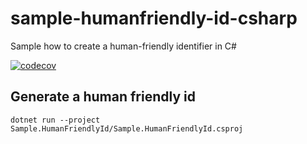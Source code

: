 # sample-humanfriendly-id-csharp
Sample how to create a human-friendly identifier in C#

[![codecov](https://codecov.io/gh/KinNeko-De/sample-humanfriendly-id-csharp/graph/badge.svg?token=uUGAnTVfk4)](https://codecov.io/gh/KinNeko-De/sample-humanfriendly-id-csharp)

## Generate a human friendly id

`dotnet run --project Sample.HumanFriendlyId/Sample.HumanFriendlyId.csproj`

